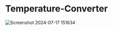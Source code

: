 # Temperature-Converter
![Screenshot 2024-07-17 151634](https://github.com/user-attachments/assets/67434c85-c698-4f0b-896a-eb4d380133f1)
